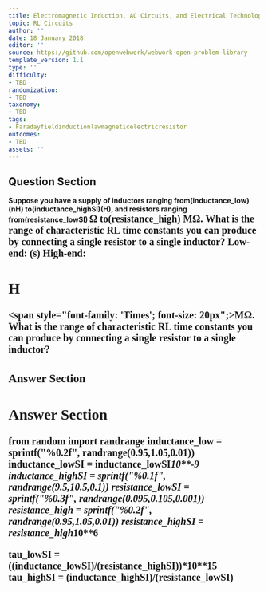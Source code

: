 ```yaml
---
title: Electromagnetic Induction, AC Circuits, and Electrical Technologies
topic: RL Circuits
author: ''
date: 18 January 2018
editor: ''
source: https://github.com/openwebwork/webwork-open-problem-library
template_version: 1.1
type: ''
difficulty:
- TBD
randomization:
- TBD
taxonomy:
- TBD
tags:
- Faradayfieldinductionlawmagneticelectricresistor
outcomes:
- TBD
assets: ''
---
```


## Question Section 

<b>
Suppose you have a supply of inductors ranging from(inductance_low)(nH) to(inductance_highSI)(H), and resistors ranging from(resistance_lowSI) <span style="font-family: 'Times'; font-size: 20px";>&Omega;<span> to(resistance_high) <span style="font-family: 'Times'; font-size: 20px";>M&Omega;<span>. What is the range of characteristic RL time constants you can produce by connecting a single resistor to a single inductor?
Low-end:
(s)
High-end:

## H
<span style="font-family: 'Times'; font-size: 20px";>M&Omega;<span>. What is the range of characteristic RL time constants you can produce by connecting a single resistor to a single inductor?
### Answer Section


## Answer Section

from random import randrange
inductance_low = sprintf("%0.2f", randrange(0.95,1.05,0.01))
inductance_lowSI = inductance_lowSI*10**-9
inductance_highSI = sprintf("%0.1f", randrange(9.5,10.5,0.1))
resistance_lowSI = sprintf("%0.3f", randrange(0.095,0.105,0.001))
resistance_high = sprintf("%0.2f", randrange(0.95,1.05,0.01))
resistance_highSI = resistance_high*10**6

tau_lowSI = ((inductance_lowSI)/(resistance_highSI))*10**15
tau_highSI = (inductance_highSI)/(resistance_lowSI)